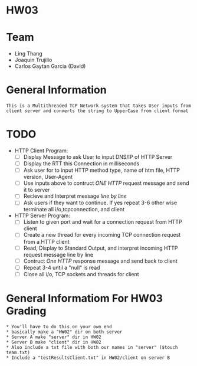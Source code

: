 # HW03 

# Team 
* Ling Thang 
* Joaquin Trujillo 
* Carlos Gaytan Garcia (David)

# General Information 
    This is a Multithreaded TCP Network system that takes User inputs from client server and converts the string to UpperCase from client format

# TODO 
* HTTP Client Program:
    - [ ] Display Message to ask User to input DNS/IP of HTTP Server 
    - [ ] Display the RTT this Connection in milliseconds 
    - [ ] Ask user for to input HTTP method type, name of htm file, HTTP version, User-Agent 
    - [ ] Use inputs above to contruct *ONE HTTP* request message and send it to server 
    - [ ] Recieve and Interpret message *line by line* 
    - [ ] Ask users if they want to continue. If yes repeat 3-6 other wise terminate all i/o,tcpconnection, and client 
* HTTP Server Program:
    - [ ] Listen to given port and wait for a connection request from HTTP client 
    - [ ] Create a new thread for every incoming TCP connection request from a HTTP client 
    - [ ] Read, Display to Standard Output, and interpret incoming HTTP request message line by line 
    - [ ] Contruct *One HTTP* response message and send back to client 
    - [ ] Repeat 3-4 until a "null" is read
    - [ ] Close all i/o, TCP sockets and threads for client

# General Informatiom For HW03 Grading 
    * You'll have to do this on your own end
    * basically make a "HW02" dir on both server 
    * Server A make "server" dir in HW02 
    * Server B make "client" dir in HW02 
    * Also include a txt file with both our names in "server" ($touch team.txt)
    * Include a "testResultsClient.txt" in HW02/client on server B